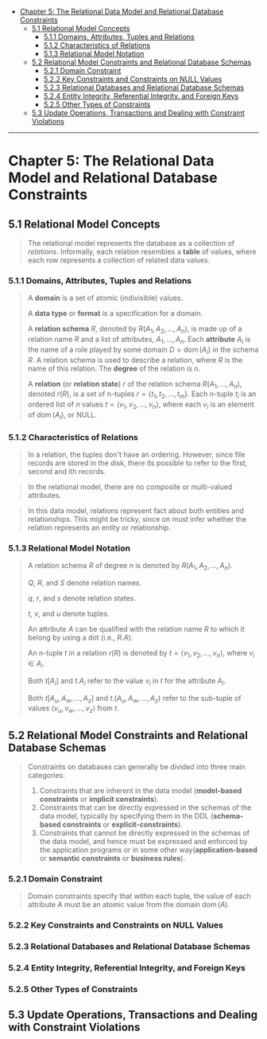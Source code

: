 - [Chapter 5: The Relational Data Model and Relational Database Constraints](#chapter-5-the-relational-data-model-and-relational-database-constraints)
  - [5.1 Relational Model Concepts](#51-relational-model-concepts)
    - [5.1.1 Domains, Attributes, Tuples and Relations](#511-domains-attributes-tuples-and-relations)
    - [5.1.2 Characteristics of Relations](#512-characteristics-of-relations)
    - [5.1.3 Relational Model Notation](#513-relational-model-notation)
  - [5.2 Relational Model Constraints and Relational Database Schemas](#52-relational-model-constraints-and-relational-database-schemas)
    - [5.2.1 Domain Constraint](#521-domain-constraint)
    - [5.2.2 Key Constraints and Constraints on NULL Values](#522-key-constraints-and-constraints-on-null-values)
    - [5.2.3 Relational Databases and Relational Database Schemas](#523-relational-databases-and-relational-database-schemas)
    - [5.2.4 Entity Integrity, Referential Integrity, and Foreign Keys](#524-entity-integrity-referential-integrity-and-foreign-keys)
    - [5.2.5 Other Types of Constraints](#525-other-types-of-constraints)
  - [5.3 Update Operations, Transactions and Dealing with Constraint Violations](#53-update-operations-transactions-and-dealing-with-constraint-violations)


---
# Chapter 5: The Relational Data Model and Relational Database Constraints

## 5.1 Relational Model Concepts

> The relational model represents the database as a collection of *relations*.  Informally, each relation resembles a **table** of values, where each row represents a collection of related data values.

### 5.1.1 Domains, Attributes, Tuples and Relations

> A **domain** is a set of atomic (indivisible) values.
> 
> A **data type** or **format** is a specification for a domain.
> 
> A **relation schema** $R$, denoted by $R(A_1, A_2, \dots, A_n)$, is made up of a relation name $R$ and a list of attributes, $A_1, \dots, A_n$. Each **attribute** $A_i$ is the name of a role played by some domain $D = \operatorname{dom}(A_i)$ in the schema $R$. A relation schema is used to describe a relation, where $R$ is the name of this relation. The **degree** of the relation is $n$.
> 
> A **relation** (or **relation state**) $r$ of the relation schema $R(A_1, \dots, A_n)$, denoted $r(R)$, is a set of n-tuples $r = \{t_1, t_2, \dots, t_m\}$. Each n-tuple $t_i$ is an ordered list of $n$ values $t = \langle v_1, v_2, \dots, v_n \rangle$, where each $v_i$ is an element of $\operatorname{dom}(A_i)$, or NULL.

### 5.1.2 Characteristics of Relations

> In a relation, the tuples don't have an ordering. However, since file records are stored in the disk, there its possible to refer to the first, second and ith records.

> In the relational model, there are no composite or multi-valued attributes.

> In this data model, relations represent fact about both entities and relationships. This might be tricky, since on must infer whether the relation represents an entity or relationship.

### 5.1.3 Relational Model Notation

> A relation schema $R$ of degree $n$ is denoted by $R(A_1, A_2, \dots, A_n)$.
> 
> $Q$, $R$, and $S$ denote relation names.
> 
> $q$, $r$, and $s$ denote relation states.
> 
> $t$, $v$, and $u$ denote tuples.
> 
> An attribute $A$ can be qualified with the relation name $R$ to which it belong by using a dot (i.e., $R.A$).
> 
> An n-tuple $t$ in a relation $r(R)$ is denoted by $t = \langle v_1, v_2, \dots, v_n\rangle$, where $v_i \in A_i$.
> 
> Both $t[A_i]$ and $t.A_i$ refer to the value $v_i$ in $t$ for the attribute $A_i$.
> 
> Both $t[A_u, A_w, \dots, A_z]$ and $t.(A_u, A_w, \dots, A_z)$ refer to the sub-tuple of values $\langle v_u, v_w, \dots, v_z \rangle$ from $t$.

## 5.2 Relational Model Constraints and Relational Database Schemas

>  Constraints on databases can generally be divided into three main categories:
> 
> 1. Constraints that are inherent in the data model (**model-based constraints** or **implicit constraints**).
> 2. Constraints that can be directly expressed in the schemas of the data model, typically by specifying them in the DDL (**schema-based constraints** or **explicit-constraints**).
> 3. Constraints that cannot be directly expressed in the schemas of the data
model, and hence must be expressed and enforced by the application programs or in some other way(**application-based** or **semantic**
**constraints** or **business rules**).

### 5.2.1 Domain Constraint

> Domain constraints specify that within each tuple, the value of each attribute $A$ must be an atomic value from the domain $\operatorname{dom}(A)$.

### 5.2.2 Key Constraints and Constraints on NULL Values

### 5.2.3 Relational Databases and Relational Database Schemas

### 5.2.4 Entity Integrity, Referential Integrity, and Foreign Keys

### 5.2.5 Other Types of Constraints


## 5.3 Update Operations, Transactions and Dealing with Constraint Violations